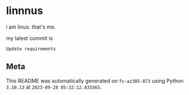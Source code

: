 # linnnus

i am linus. that's me.

my latest commit is

```
Update requirements
```

## Meta

This README was automatically generated on `fv-az305-873` using Python
`3.10.13` at `2023-09-28 05:32:12.835565`.
